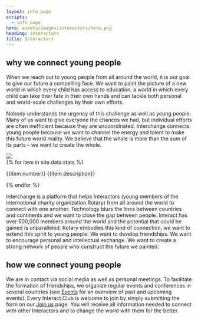 ```yaml
---
layout: info_page
scripts:
  - info_page
hero: assets/images/interactors/hero.png
heading: interactors
title: Interactors
---
```


## why we connect young people

When we reach out to young people from all around the world, it is our goal to give our future a compelling face. We want to paint the picture of a new world in which every child has access to education; a world in which every child can take their fate in their own hands and can tackle both personal and world-scale challenges by their own efforts. 

Nobody understands the urgency of this challenge as well as young people. Many of us want to give everyone the chances we had, but individual efforts are often inefficient because they are uncoordinated. Interchange connects young people because we want to channel the energy and talent to make this future world reality. We believe that the whole is more than the sum of its parts – we want to create the whole.

<div class="normal-spacing full-width video">
  <img src="/assets/images/interactors/world.svg" class="prominent-image" />
</div>

<div class="column-layout normal-spacing">
{% for item in site.data.stats %}
<p class="stats">
{{item.number}} {{item.description}}
</p>
{% endfor %}
</div>

Interchange is a platform that helps Interactors (young members of the international charity organization Rotary) from all around the world to connect with one another. Technology blurs the lines between countries and continents and we want to close the gap between people. Interact has over 500,000 members around the world and the potential that could be gained is unparalleled. Rotary embodies this kind of connection, we want to extend this spirit to young people. We want to develop friendships. We want to encourage personal and intellectual exchange. We want to create a strong network of people who construct the future we painted.

## how we connect young people

We are in contact via social media as well as personal meetings. To facilitate the formation of friendships, we organize regular events and conferences in several countries (see [Events](/#) for an overview of past and upcoming events). Every Interact Club is welcome to join by simply submitting the form on our [Join us](/#) page. You will receive all information needed to connect with other Interactors and to change the world with them for the better.